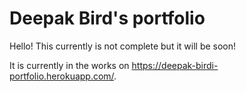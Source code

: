 # Deepak Bird's portfolio

Hello! This currently is not complete but it will be soon!

It is currently in the works on https://deepak-birdi-portfolio.herokuapp.com/.
